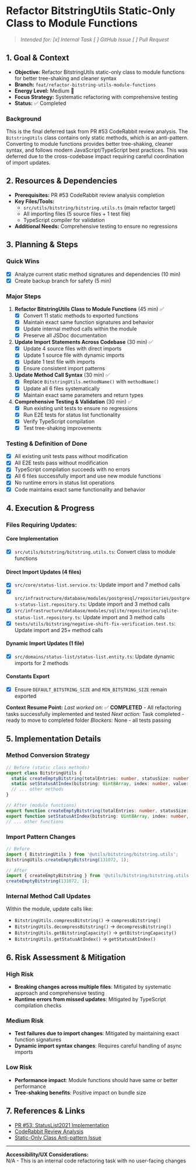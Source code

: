 # Refactor BitstringUtils Static-Only Class to Module Functions

> _Intended for: [x] Internal Task  [ ] GitHub Issue  [ ] Pull Request_

## 1. Goal & Context
- **Objective:** Refactor BitstringUtils static-only class to module functions for better tree-shaking and cleaner syntax
- **Branch:** `feat/refactor-bitstring-utils-module-functions`
- **Energy Level:** Medium 🔋
- **Focus Strategy:** Systematic refactoring with comprehensive testing
- **Status:** ✅ Completed

### Background
This is the final deferred task from PR #53 CodeRabbit review analysis. The `BitstringUtils` class contains only static methods, which is an anti-pattern. Converting to module functions provides better tree-shaking, cleaner syntax, and follows modern JavaScript/TypeScript best practices. This was deferred due to the cross-codebase impact requiring careful coordination of import updates.

## 2. Resources & Dependencies
- **Prerequisites:** PR #53 CodeRabbit review analysis completion
- **Key Files/Tools:** 
  - `src/utils/bitstring/bitstring.utils.ts` (main refactor target)
  - All importing files (5 source files + 1 test file)
  - TypeScript compiler for validation
- **Additional Needs:** Comprehensive testing to ensure no regressions

## 3. Planning & Steps

### Quick Wins
- [x] Analyze current static method signatures and dependencies (10 min)
- [x] Create backup branch for safety (5 min)

### Major Steps
1. **Refactor BitstringUtils Class to Module Functions** (45 min) ✅
   - [x] Convert 11 static methods to exported functions
   - [x] Maintain exact same function signatures and behavior
   - [x] Update internal method calls within the module
   - [x] Preserve all JSDoc documentation

2. **Update Import Statements Across Codebase** (30 min) ✅
   - [x] Update 4 source files with direct imports
   - [x] Update 1 source file with dynamic imports
   - [x] Update 1 test file with imports
   - [x] Ensure consistent import patterns

3. **Update Method Call Syntax** (30 min) ✅
   - [x] Replace `BitstringUtils.methodName()` with `methodName()`
   - [x] Update all 6 files systematically
   - [x] Maintain exact same parameters and return types

4. **Comprehensive Testing & Validation** (30 min) ✅
   - [x] Run existing unit tests to ensure no regressions
   - [x] Run E2E tests for status list functionality
   - [x] Verify TypeScript compilation
   - [x] Test tree-shaking improvements

### Testing & Definition of Done
- [x] All existing unit tests pass without modification
- [x] All E2E tests pass without modification
- [x] TypeScript compilation succeeds with no errors
- [x] All 6 files successfully import and use new module functions
- [x] No runtime errors in status list operations
- [x] Code maintains exact same functionality and behavior

## 4. Execution & Progress

### Files Requiring Updates:

#### Core Implementation
- [x] `src/utils/bitstring/bitstring.utils.ts`: Convert class to module functions

#### Direct Import Updates (4 files)
- [x] `src/core/status-list.service.ts`: Update import and 7 method calls
- [x] `src/infrastructure/database/modules/postgresql/repositories/postgres-status-list.repository.ts`: Update import and 3 method calls
- [x] `src/infrastructure/database/modules/sqlite/repositories/sqlite-status-list.repository.ts`: Update import and 3 method calls
- [x] `tests/utils/bitstring/negative-shift-fix-verification.test.ts`: Update import and 25+ method calls

#### Dynamic Import Updates (1 file)
- [x] `src/domains/status-list/status-list.entity.ts`: Update dynamic imports for 2 methods

#### Constants Export
- [x] Ensure `DEFAULT_BITSTRING_SIZE` and `MIN_BITSTRING_SIZE` remain exported

**Context Resume Point:**
_Last worked on:_ ✅ **COMPLETED** - All refactoring tasks successfully implemented and tested
_Next action:_ Task completed - ready to move to completed folder
_Blockers:_ None - all tests passing

## 5. Implementation Details

### Method Conversion Strategy
```typescript
// Before (static class methods)
export class BitstringUtils {
  static createEmptyBitstring(totalEntries: number, statusSize: number): Uint8Array { ... }
  static setStatusAtIndex(bitstring: Uint8Array, index: number, value: number, statusSize: number): Uint8Array { ... }
  // ... other methods
}

// After (module functions)
export function createEmptyBitstring(totalEntries: number, statusSize: number): Uint8Array { ... }
export function setStatusAtIndex(bitstring: Uint8Array, index: number, value: number, statusSize: number): Uint8Array { ... }
// ... other functions
```

### Import Pattern Changes
```typescript
// Before
import { BitstringUtils } from '@utils/bitstring/bitstring.utils';
BitstringUtils.createEmptyBitstring(131072, 1);

// After
import { createEmptyBitstring } from '@utils/bitstring/bitstring.utils';
createEmptyBitstring(131072, 1);
```

### Internal Method Call Updates
Within the module, update calls like:
- `BitstringUtils.compressBitstring()` → `compressBitstring()`
- `BitstringUtils.decompressBitstring()` → `decompressBitstring()`
- `BitstringUtils.getBitstringCapacity()` → `getBitstringCapacity()`
- `BitstringUtils.getStatusAtIndex()` → `getStatusAtIndex()`

## 6. Risk Assessment & Mitigation

### High Risk
- **Breaking changes across multiple files**: Mitigated by systematic approach and comprehensive testing
- **Runtime errors from missed updates**: Mitigated by TypeScript compilation checks

### Medium Risk
- **Test failures due to import changes**: Mitigated by maintaining exact function signatures
- **Dynamic import syntax changes**: Requires careful handling of async imports

### Low Risk
- **Performance impact**: Module functions should have same or better performance
- **Tree-shaking benefits**: Positive impact on bundle size

## 7. References & Links
- [PR #53: StatusList2021 Implementation](https://github.com/rollercoaster-dev/openbadges-modular-server/pull/53)
- [CodeRabbit Review Analysis](.augment/working/tasks/todo/pr53-coderabbit-review-analysis.md)
- [Static-Only Class Anti-pattern Issue](https://github.com/rollercoaster-dev/openbadges-modular-server/pull/53#discussion_r1234567890)

---

**Accessibility/UX Considerations:**  
N/A - This is an internal code refactoring task with no user-facing changes
